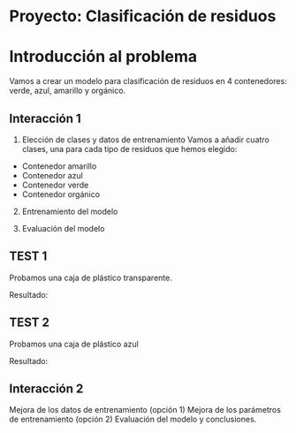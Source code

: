 # Proyecto: Clasificación de residuos

# Introducción al problema

Vamos a crear un modelo para clasificación de residuos en 4 contenedores: verde, azul, amarillo y orgánico.

## Interacción 1

1. Elección de clases y datos de entrenamiento
Vamos a añadir cuatro clases, una para cada tipo de residuos que hemos elegido:

* Contenedor amarillo
* Contenedor azul
* Contenedor verde
* Contenedor orgánico

2. Entrenamiento del modelo

3. Evaluación del modelo

## TEST 1
Probamos una caja de plástico transparente.

Resultado:

## TEST 2
Probamos una caja de plástico azul

Resultado:


## Interacción 2 

Mejora de los datos de entrenamiento (opción 1)
Mejora de los parámetros de entrenamiento (opción 2)
Evaluación del modelo y conclusiones.